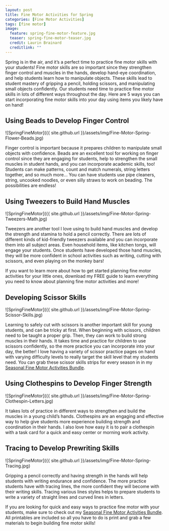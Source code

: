 ```yaml
---
layout: post
title: Fine Motor Activities for Spring
categories: [Fine Motor Activities]
tags: [fine motor]
image:
  feature: spring-fine-motor-feature.jpg
  teaser: spring-fine-motor-teaser.jpg
  credit: Laurin Brainard
  creditlink: ""
---
```

Spring is in the air, and it’s a perfect time to practice fine motor skills with your students! Fine motor skills are so important since they strengthen finger control and muscles in the hands, develop hand-eye coordination, and help students learn how to manipulate objects. These skills lead to student mastery of gripping a pencil, holding scissors, and manipulating small objects confidently. Our students need time to practice fine motor skills in lots of different ways throughout the day. Here are 5 ways you can start incorporating fine motor skills into your day using items you likely have on hand!

## Using Beads to Develop Finger Control 

![SpringFineMotor]({{ site.github.url }}/assets/img/Fine-Motor-Spring-Flower-Beads.jpg)

Finger control is important because it prepares children to manipulate small objects with confidence. Beads are an excellent tool for working on finger control since they are engaging for students, help to strengthen the small muscles in student hands, and you can incorporate academic skills, too! Students can make patterns, count and match numerals, string letters together, and so much more… You can have students use pipe cleaners, string, uncooked noodles, or even silly straws to work on beading. The possibilities are endless! 

## Using Tweezers to Build Hand Muscles 

![SpringFineMotor]({{ site.github.url }}/assets/img/Fine-Motor-Spring-Tweezers-Math.jpg)

Tweezers are another tool I love using to build hand muscles and develop the strength and stamina to hold a pencil correctly. There are lots of different kinds of kid-friendly tweezers available and you can incorporate them into all subject areas. Even household items, like kitchen tongs, will engage your students. Once students have developed those hand muscles, they will be more confident in school activities such as writing, cutting with scissors, and even playing on the monkey bars!

If you want to learn more about how to get started planning fine motor activities for your little ones, download my FREE guide to learn everything you need to know about planning fine motor activities and more!

<div id="fd-form-65374920be19019fdd96d794"></div>
<script>
  window.fd('form', {
    formId: '65374920be19019fdd96d794',
    containerEl: '#fd-form-65374920be19019fdd96d794'
  });
</script>

## Developing Scissor Skills

![SpringFineMotor]({{ site.github.url }}/assets/img/Fine-Motor-Spring-Scissor-Skills.jpg)

Learning to safely cut with scissors is another important skill for young students, and can be tricky at first. When beginning with scissors, children need to be taught a proper grip. Then, they can work to build strong muscles in their hands. It takes time and practice for children to use scissors confidently, so the more practice you can incorporate into your day, the better! I love having a variety of scissor practice pages on hand with varying difficulty levels to really target the skill level that my students need. You can grab these scissor skills strips for every season in in my [Seasonal Fine Motor Activities Bundle](https://www.teacherspayteachers.com/Product/Fall-and-Winter-Fine-Motor-Skills-Activities-All-Seasons-GROWING-BUNDLE-7240892?utm_source=PB%20Blog&utm_campaign=Spring%20Fine%20Motor%20Post).

## Using Clothespins to Develop Finger Strength 

![SpringFineMotor]({{ site.github.url }}/assets/img/Fine-Motor-Spring-Clothespin-Letters.jpg)

It takes lots of practice in different ways to strengthen and build the muscles in a young child’s hands. Clothespins are an engaging and effective way to help give students more experience building strength and coordination in their hands. I also love how easy it is to pair a clothespin with a task card for a quick and easy center or morning work activity. 

## Tracing to Develop Prewriting Skills  

![SpringFineMotor]({{ site.github.url }}/assets/img/Fine-Motor-Spring-Tracing.jpg)

Gripping a pencil correctly and having strength in the hands will help students with writing endurance and confidence. The more practice students have with tracing lines, the more confident they will become with their writing skills. Tracing various lines styles helps to prepare students to write a variety of straight lines and curved lines in letters. 

If you are looking for quick and easy ways to practice fine motor with your students, make sure to check out my [Seasonal Fine Motor Activities Bundle](https://www.teacherspayteachers.com/Product/Fall-and-Winter-Fine-Motor-Skills-Activities-All-Seasons-GROWING-BUNDLE-7240892?utm_source=PB%20Blog&utm_campaign=Spring%20Fine%20Motor%20Post). All printables are included so all you have to do is print and grab a few materials to begin building fine motor skills!